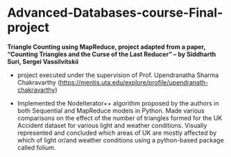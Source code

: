# Advanced-Databases-course-Final-project

**Triangle Counting using MapReduce, project adapted from a paper, “Counting Triangles and the Curse of the Last Reducer” – by Siddharth Suri, Sergei Vassilvitskii**

- project executed under the supervision of Prof. Upendranatha Sharma Chakravarthy (https://mentis.uta.edu/explore/profile/upendranath-chakravarthy)

- Implemented the NodeIterator++ algorithm proposed by the authors in both Sequential and MapReduce models in Python. Made various comparisons on the effect of the number of triangles formed for the UK Accident dataset for various light and weather conditions. Visually represented and concluded which areas of UK are mostly affected by which of light or/and weather conditions using a python-based package called folium.
